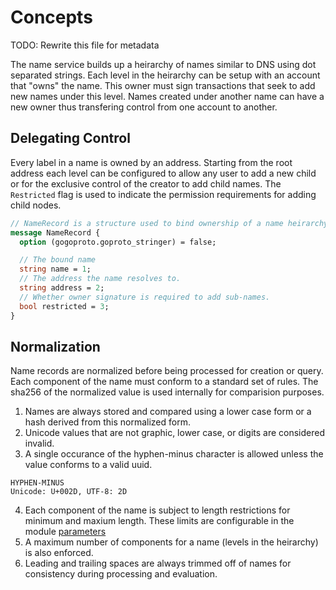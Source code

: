 # Concepts

TODO: Rewrite this file for metadata

The name service builds up a heirarchy of names similar to DNS using dot separated strings.  Each level in the heirarchy
can be setup with an account that "owns" the name.  This owner must sign transactions that seek to add new names under 
this level.  Names created under another name can have a new owner thus transfering control from one account to another.

## Delegating Control

Every label in a name is owned by an address.  Starting from the root address each level can be configured to allow any user to add a new child or for the exclusive control of the creator to add child names.  The `Restricted` flag is used to indicate the permission requirements for adding child nodes.

```proto
// NameRecord is a structure used to bind ownership of a name heirarchy to a collection of addresses
message NameRecord {
  option (gogoproto.goproto_stringer) = false;

  // The bound name
  string name = 1;
  // The address the name resolves to.
  string address = 2;
  // Whether owner signature is required to add sub-names.
  bool restricted = 3;
}
```

## Normalization

Name records are normalized before being processed for creation or query.  Each component of the name must conform to a standard set of rules.  The sha256 of the normalized value is used internally for comparision purposes.

1. Names are always stored and compared using a lower case form or a hash derived from this normalized form.
2. Unicode values that are not graphic, lower case, or digits are considered invalid.
3. A single occurance of the hyphen-minus character is allowed unless the value conforms to a valid uuid.
```value: -
HYPHEN-MINUS
Unicode: U+002D, UTF-8: 2D
```
4. Each component of the name is subject to length restrictions for minimum and maxium length.  These limits are configurable in the module [parameters](./05_params.md)
5. A maximum number of components for a name (levels in the heirarchy) is also enforced.
6. Leading and trailing spaces are always trimmed off of names for consistency during processing and evaluation.